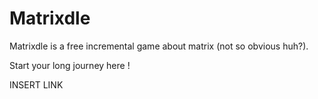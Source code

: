 # Matrixdle

Matrixdle is a free incremental game about matrix (not so obvious huh?).

Start your long journey here !  

INSERT LINK